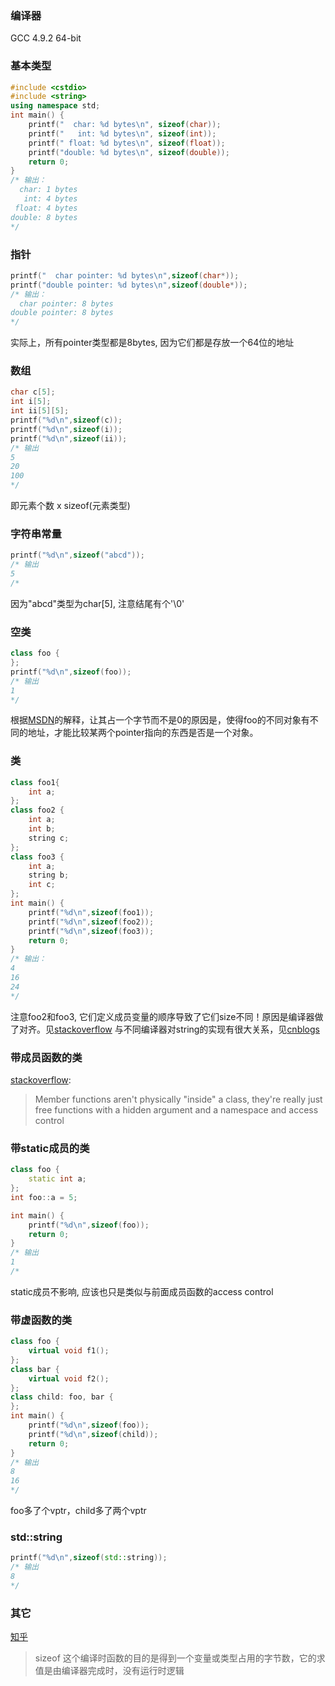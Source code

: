 ### 编译器
GCC 4.9.2 64-bit

### 基本类型
```cpp
#include <cstdio>
#include <string> 
using namespace std;
int main() {
    printf("  char: %d bytes\n", sizeof(char));
    printf("   int: %d bytes\n", sizeof(int));
    printf(" float: %d bytes\n", sizeof(float));
    printf("double: %d bytes\n", sizeof(double));
    return 0;
}
/* 输出：
  char: 1 bytes
   int: 4 bytes
 float: 4 bytes
double: 8 bytes
*/
```
### 指针
```cpp
printf("  char pointer: %d bytes\n",sizeof(char*));
printf("double pointer: %d bytes\n",sizeof(double*));
/* 输出：
  char pointer: 8 bytes
double pointer: 8 bytes
*/
```
实际上，所有pointer类型都是8bytes, 因为它们都是存放一个64位的地址
### 数组
```cpp
char c[5];
int i[5];
int ii[5][5];
printf("%d\n",sizeof(c));
printf("%d\n",sizeof(i));
printf("%d\n",sizeof(ii));
/* 输出
5
20
100
*/
```
即元素个数 x sizeof(元素类型)
### 字符串常量
```cpp
printf("%d\n",sizeof("abcd"));
/* 输出
5
/*
```
因为"abcd"类型为char[5], 注意结尾有个'\0'
### 空类
```cpp
class foo {
};
printf("%d\n",sizeof(foo));
/* 输出
1
*/
```
根据[MSDN](https://msdn.microsoft.com/en-us/library/f42z47h2.aspx)的解释，让其占一个字节而不是0的原因是，使得foo的不同对象有不同的地址，才能比较某两个pointer指向的东西是否是一个对象。
### 类
```cpp
class foo1{
	int a;
};
class foo2 {
	int a;
	int b;
	string c;
};
class foo3 {
	int a;
	string b;
	int c;
};
int main() {
	printf("%d\n",sizeof(foo1));
	printf("%d\n",sizeof(foo2));
	printf("%d\n",sizeof(foo3));
	return 0;
}
/* 输出：
4
16
24
*/
```
注意foo2和foo3, 它们定义成员变量的顺序导致了它们size不同！原因是编译器做了对齐。见[stackoverflow](https://stackoverflow.com/questions/14510711/how-is-the-size-of-a-c-class-determined)
与不同编译器对string的实现有很大关系，见[cnblogs](https://www.cnblogs.com/tntboom/p/4550271.html)
### 带成员函数的类
[stackoverflow](https://stackoverflow.com/questions/6552319/c-sizeof-of-a-class-with-functions):
>Member functions aren't physically "inside" a class, they're really just free functions with a hidden argument and a namespace and access control
### 带static成员的类
```cpp
class foo {
	static int a;
};
int foo::a = 5;

int main() {
    printf("%d\n",sizeof(foo));
    return 0;
}
/* 输出
1
/*
```
static成员不影响, 应该也只是类似与前面成员函数的access control
### 带虚函数的类
```cpp
class foo {
    virtual void f1();
};
class bar {
    virtual void f2();
};
class child: foo, bar {
};
int main() {
    printf("%d\n",sizeof(foo));
    printf("%d\n",sizeof(child));
    return 0;
}
/* 输出
8
16
*/
```
foo多了个vptr，child多了两个vptr
### std::string
```cpp
printf("%d\n",sizeof(std::string));
/* 输出
8
*/
```
### 其它
[知乎](https://www.zhihu.com/question/26090484)
>sizeof 这个编译时函数的目的是得到一个变量或类型占用的字节数，它的求值是由编译器完成时，没有运行时逻辑
